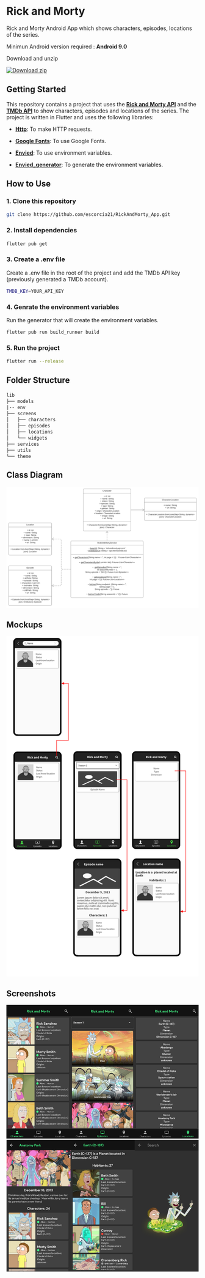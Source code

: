# Rick and Morty 

Rick and Morty Android App which shows characters, episodes, locations of the series. 

Minimun Android version required : **Android 9.0**

Download and unzip

[![Download zip](https://custom-icon-badges.herokuapp.com/badge/-Download-blue?style=for-the-badge&logo=download&logoColor=white "Download zip")](https://github.com/escorcia21/RickAndMorty_App/files/9802056/app.zip)

## Getting Started

This repository contains a project that uses the **[Rick and Morty API](https://rickandmortyapi.com/)** and the **[TMDb API](https://www.themoviedb.org/)** to show characters, episodes and locations of the series. The project is written in Flutter and uses the following libraries:

- **[Http](https://pub.dev/packages/http)**: To make HTTP requests.

- **[Google Fonts](https://pub.dev/packages/google_fonts)**: To use Google Fonts.

- **[Envied](https://pub.dev/packages/envied)**: To use environment variables.

- **[Envied_generator](https://pub.dev/packages/envied_generator)**: To generate the environment variables.

## How to Use 

### 1. Clone this repository

```bash
git clone https://github.com/escorcia21/RickAndMorty_App.git
```

### 2. Install dependencies

```bash
flutter pub get
```

### 3. Create a .env file

Create a .env file in the root of the project and add the TMDb API key (previously generated a TMDb account).

```bash
TMDB_KEY=YOUR_API_KEY
```
### 4. Genrate the environment variables

Run the generator that will create the environment variables.

```bash
flutter pub run build_runner build
```

### 5. Run the project

```bash
flutter run --release
```

## Folder Structure

```
lib
├── models
|-- env
├── screens
│   ├── characters
│   ├── episodes
│   ├── locations
│   └── widgets
├── services
├── utils
└── theme
``` 

## Class Diagram

<img src="proyect_images/class_diagram.svg" alt="Diagram"/>

## Mockups

<img src="proyect_images/mockup.png" alt="Mockups"/>

## Screenshots

<img src="proyect_images/screenshot1.png" alt="Screenshots"/>
<img src="proyect_images/screenshot2.png" alt="Screenshots"/>
